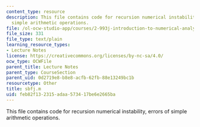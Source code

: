 ```yaml
---
content_type: resource
description: This file contains code for recursion numerical instability, errors of
  simple arithmetic operations.
file: /ol-ocw-studio-app/courses/2-993j-introduction-to-numerical-analysis-for-engineering-13-002j-spring-2005/feb82f132315adaa573417be6e2665ba_sbfj.m
file_size: 331
file_type: text/plain
learning_resource_types:
- Lecture Notes
license: https://creativecommons.org/licenses/by-nc-sa/4.0/
ocw_type: OCWFile
parent_title: Lecture Notes
parent_type: CourseSection
parent_uid: 0d2719e8-b8e8-acfb-62fb-88e13249bc1b
resourcetype: Other
title: sbfj.m
uid: feb82f13-2315-adaa-5734-17be6e2665ba
---
```

This file contains code for recursion numerical instability, errors of simple arithmetic operations.